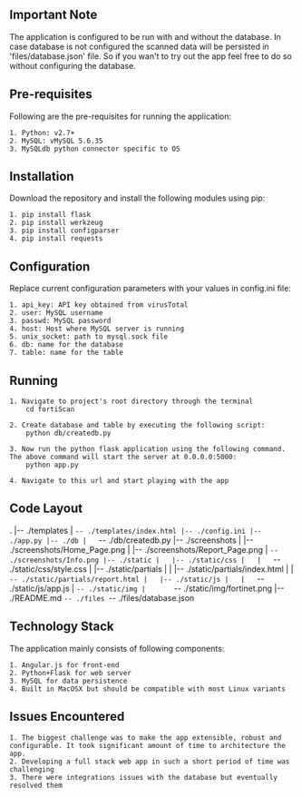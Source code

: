 ## Important Note

The application is configured to be run with and without the database. In case database is not configured the scanned data will be persisted in 'files/database.json' file. So if you wan't to try out the app feel free to do so without configuring the database.


## Pre-requisites

Following are the pre-requisites for running the application:

	1. Python: v2.7+
	2. MySQL: vMySQL 5.6.35
	3. MySQLdb python connector specific to OS 

## Installation

Download the repository and install the following modules using pip:

	1. pip install flask
	2. pip install werkzeug
	3. pip install configparser
	4. pip install requests

## Configuration

Replace current configuration parameters with your values in config.ini file:
	
	1. api_key: API key obtained from virusTotal
	2. user: MySQL username
	3. passwd: MySQL password
	4. host: Host where MySQL server is running
	5. unix_socket: path to mysql.sock file
	6. db: name for the database
	7. table: name for the table

## Running

	1. Navigate to project's root directory through the terminal
		cd fortiScan

	2. Create database and table by executing the following script:
		python db/createdb.py

	3. Now run the python flask application using the following command. The above command will start the server at 0.0.0.0:5000:
		python app.py

	4. Navigate to this url and start playing with the app

## Code Layout
.
|-- ./templates
|   `-- ./templates/index.html
|-- ./config.ini
|-- ./app.py
|-- ./db
|   `-- ./db/createdb.py
|-- ./screenshots
|   |-- ./screenshots/Home_Page.png
|   |-- ./screenshots/Report_Page.png
|   `-- ./screenshots/Info.png
|-- ./static
|   |-- ./static/css
|   |   `-- ./static/css/style.css
|   |-- ./static/partials
|   |   |-- ./static/partials/index.html
|   |   `-- ./static/partials/report.html
|   |-- ./static/js
|   |   `-- ./static/js/app.js
|   `-- ./static/img
|       `-- ./static/img/fortinet.png
|-- ./README.md
`-- ./files
    `-- ./files/database.json


## Technology Stack

The application mainly consists of following components:

	1. Angular.js for front-end
	2. Python+Flask for web server
	3. MySQL for data persistence
	4. Built in MacOSX but should be compatible with most Linux variants 

## Issues Encountered

	1. The biggest challenge was to make the app extensible, robust and configurable. It took significant amount of time to architecture the app.
	2. Developing a full stack web app in such a short period of time was challenging
	3. There were integrations issues with the database but eventually resolved them
